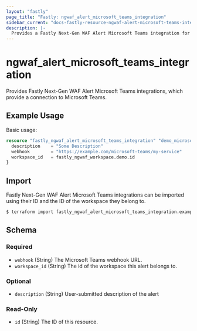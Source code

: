 ```yaml
---
layout: "fastly"
page_title: "Fastly: ngwaf_alert_microsoft_teams_integration"
sidebar_current: "docs-fastly-resource-ngwaf-alert-microsoft-teams-integration"
description: |-
  Provides a Fastly Next-Gen WAF Alert Microsoft Teams integration for a Workspace
---
```


# ngwaf_alert_microsoft_teams_integration

Provides Fastly Next-Gen WAF Alert Microsoft Teams integrations, which provide a connection to Microsoft Teams.

## Example Usage

Basic usage:

```terraform
resource "fastly_ngwaf_alert_microsoft_teams_integration" "demo_microsoft_teams_alert" {
  description    = "Some Description"
  webhook        = "https://example.com/microsoft-teams/my-service"
  workspace_id   = fastly_ngwaf_workspace.demo.id
}
```

## Import

Fastly Next-Gen WAF Alert Microsoft Teams integrations can be imported using their ID and the ID of the workspace they belong to.

```sh
$ terraform import fastly_ngwaf_alert_microsoft_teams_integration.example <workspace_id>/<alert_id>
```

<!-- schema generated by tfplugindocs -->
## Schema

### Required

- `webhook` (String) The Microsoft Teams webhook URL.
- `workspace_id` (String) The id of the workspace this alert belongs to.

### Optional

- `description` (String) User-submitted description of the alert

### Read-Only

- `id` (String) The ID of this resource.